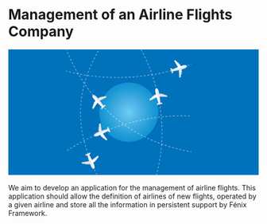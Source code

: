 # Management of an Airline Flights Company

<img src = "./assets/cover.png"/>

We aim to develop an application for the management of airline flights. This application should allow the definition of airlines of new flights, operated by a given airline and store all the information in persistent support by Fénix Framework.
